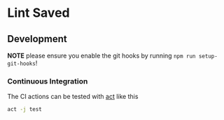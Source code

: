 # Lint Saved

## Development

__NOTE__ please ensure you enable the git hooks by running ```npm run setup-git-hooks```!

### Continuous Integration

The CI actions can be tested with [act](https://github.com/nektos/act) like this

```bash
act -j test
```
